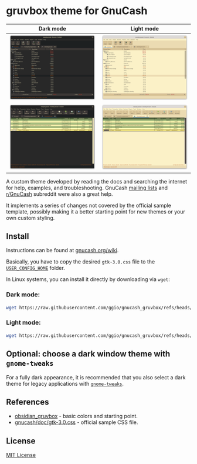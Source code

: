 # gruvbox theme for GnuCash

Dark mode             |  Light mode
:-------------------------:|:-------------------------:
![Dark main](./sc_dark1.png)  |  ![Light main](./sc_light1.png)
![Dark register](./sc_dark2.png)  |  ![Light register](./sc_light2.png)


A custom theme developed by reading the docs and searching the internet
for help, examples, and troubleshooting.
GnuCash [mailing lists](https://wiki.gnucash.org/wiki/Mailing_Lists) and [r/GnuCash](https://www.reddit.com/r/GnuCash/) subreddit were also a great help.

It implements a series of changes not covered by the official sample template, 
possibly making it a better starting point for new themes or your own custom styling.

## Install

Instructions can be found at [gnucash.org/wiki](https://wiki.gnucash.org/wiki/GTK3#Via_css).

Basically, you have to copy the desired `gtk-3.0.css` file to the [`USER_CONFIG_HOME`](https://wiki.gnucash.org/wiki/Configuration_Locations#GNC_CONFIG_HOME) folder.

In Linux systems, you can install it directly by downloading via `wget`:

### Dark mode:

``` bash
wget https://raw.githubusercontent.com/ggio/gnucash_gruvbox/refs/heads/main/gruvbox-dark/gtk-3.0.css -P ~/.config/gnucash
```

### Light mode:

``` bash
wget https://raw.githubusercontent.com/ggio/gnucash_gruvbox/refs/heads/main/gruvbox-light/gtk-3.0.css -P ~/.config/gnucash
```

## Optional: choose a dark window theme with `gnome-tweaks`

For a fully dark appearance, it is recommended that you also select a dark theme for legacy applications with [`gnome-tweaks`](https://bytexd.com/how-to-install-and-use-gnome-tweaks-tool-in-ubuntu/).

## References

- [obsidian_gruvbox](https://github.com/insanum/obsidian_gruvbox) -
basic colors and starting point.
- [gnucash/doc/gtk-3.0.css](https://github.com/Gnucash/gnucash/blob/stable/doc/gtk-3.0.css) - official sample CSS file.

## License

[MIT License](./LICENSE)
